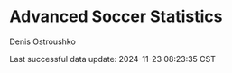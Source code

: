 # Advanced Soccer Statistics
Denis Ostroushko

<!-- gfm -->

Last successful data update: 2024-11-23 08:23:35 CST
